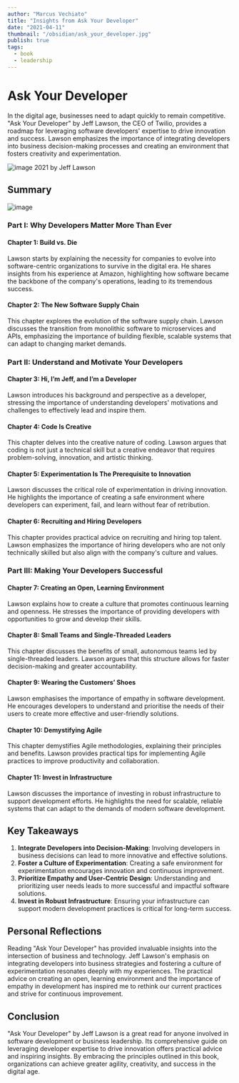 ```yaml
---
author: "Marcus Vechiato"
title: "Insights from Ask Your Developer"
date: "2021-04-11"
thumbnail: "/obsidian/ask_your_developer.jpg"
publish: true
tags:
  - book
  - leadership
--- 
```


# **Ask Your Developer**

In the digital age, businesses need to adapt quickly to remain competitive. "Ask Your Developer" by Jeff Lawson, the CEO of Twilio, provides a roadmap for leveraging software developers' expertise to drive innovation and success. Lawson emphasizes the importance of integrating developers into business decision-making processes and creating an environment that fosters creativity and experimentation.

![image](/obsidian/ask_your_developer.jpg)
2021 by Jeff Lawson

## **Summary**
![image](/obsidian/mindmap_ask_your_dev.png)
### **Part I: Why Developers Matter More Than Ever**

#### **Chapter 1: Build vs. Die**
Lawson starts by explaining the necessity for companies to evolve into software-centric organizations to survive in the digital era. He shares insights from his experience at Amazon, highlighting how software became the backbone of the company's operations, leading to its tremendous success.

#### **Chapter 2: The New Software Supply Chain**
This chapter explores the evolution of the software supply chain. Lawson discusses the transition from monolithic software to microservices and APIs, emphasizing the importance of building flexible, scalable systems that can adapt to changing market demands.

### **Part II: Understand and Motivate Your Developers**

#### **Chapter 3: Hi, I’m Jeff, and I’m a Developer**
Lawson introduces his background and perspective as a developer, stressing the importance of understanding developers' motivations and challenges to effectively lead and inspire them.

#### **Chapter 4: Code Is Creative**
This chapter delves into the creative nature of coding. Lawson argues that coding is not just a technical skill but a creative endeavor that requires problem-solving, innovation, and artistic thinking.

#### **Chapter 5: Experimentation Is The Prerequisite to Innovation**
Lawson discusses the critical role of experimentation in driving innovation. He highlights the importance of creating a safe environment where developers can experiment, fail, and learn without fear of retribution.

#### **Chapter 6: Recruiting and Hiring Developers**
This chapter provides practical advice on recruiting and hiring top talent. Lawson emphasizes the importance of hiring developers who are not only technically skilled but also align with the company's culture and values.

### **Part III: Making Your Developers Successful**

#### **Chapter 7: Creating an Open, Learning Environment**
Lawson explains how to create a culture that promotes continuous learning and openness. He stresses the importance of providing developers with opportunities to grow and develop their skills.

#### **Chapter 8: Small Teams and Single-Threaded Leaders**
This chapter discusses the benefits of small, autonomous teams led by single-threaded leaders. Lawson argues that this structure allows for faster decision-making and greater accountability.

#### **Chapter 9: Wearing the Customers’ Shoes**
Lawson emphasises the importance of empathy in software development. He encourages developers to understand and prioritise the needs of their users to create more effective and user-friendly solutions.

#### **Chapter 10: Demystifying Agile**
This chapter demystifies Agile methodologies, explaining their principles and benefits. Lawson provides practical tips for implementing Agile practices to improve productivity and collaboration.

#### **Chapter 11: Invest in Infrastructure**
Lawson discusses the importance of investing in robust infrastructure to support development efforts. He highlights the need for scalable, reliable systems that can adapt to the demands of modern software development.

## **Key Takeaways**

1. **Integrate Developers into Decision-Making**: Involving developers in business decisions can lead to more innovative and effective solutions.
2. **Foster a Culture of Experimentation**: Creating a safe environment for experimentation encourages innovation and continuous improvement.
3. **Prioritize Empathy and User-Centric Design**: Understanding and prioritizing user needs leads to more successful and impactful software solutions.
4. **Invest in Robust Infrastructure**: Ensuring your infrastructure can support modern development practices is critical for long-term success.

## **Personal Reflections**

Reading "Ask Your Developer" has provided invaluable insights into the intersection of business and technology. Jeff Lawson's emphasis on integrating developers into business strategies and fostering a culture of experimentation resonates deeply with my experiences. The practical advice on creating an open, learning environment and the importance of empathy in development has inspired me to rethink our current practices and strive for continuous improvement.

## **Conclusion**

"Ask Your Developer" by Jeff Lawson is a great read for anyone involved in software development or business leadership. Its comprehensive guide on leveraging developer expertise to drive innovation offers practical advice and inspiring insights. By embracing the principles outlined in this book, organizations can achieve greater agility, creativity, and success in the digital age.

